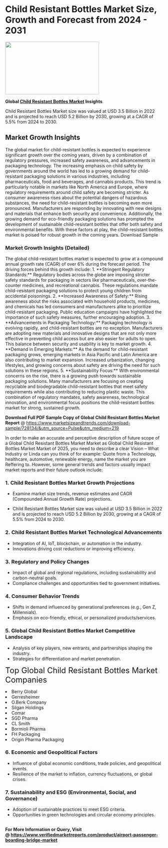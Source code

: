 <H1>Child Resistant Bottles Market Size, Growth and Forecast from 2024 - 2031</H1><img class="aligncenter size-medium wp-image-584254" src="https://thirdeyenews.in/wp-content/uploads/2024/09/Global-Market-Research-300x168.jpeg" alt="" width="300" height="168" /><p><strong>Global&nbsp;<a href="https://www.marketsizeandtrends.com/download-sample/728134/&amp;utm_source=Pulse&amp;utm_medium=219">Child Resistant Bottles Market</a> Insights</strong></p><p>Child Resistant Bottles Market size was valued at USD 3.5 Billion in 2022 and is projected to reach USD 5.2 Billion by 2030, growing at a CAGR of 5.5% from 2024 to 2030.</p><p><h2>Market Growth Insights</h2> The global market for child-resistant bottles is expected to experience significant growth over the coming years, driven by a combination of regulatory pressures, increased safety awareness, and advancements in packaging technology. The increasing emphasis on child safety by governments around the world has led to a growing demand for child-resistant packaging solutions in various industries, including pharmaceuticals, food and beverages, and cannabis products. This trend is particularly notable in markets like North America and Europe, where regulatory requirements around child safety are becoming stricter. As consumer awareness rises about the potential dangers of hazardous substances, the need for child-resistant bottles is becoming even more pronounced. Manufacturers are responding by innovating with new designs and materials that enhance both security and convenience. Additionally, the growing demand for eco-friendly packaging solutions has prompted the development of sustainable child-resistant bottles that offer both safety and environmental benefits. With these factors at play, the child-resistant bottles market is poised for robust growth in the coming years. Download Sample <h3>Market Growth Insights (Detailed)</h3> The global child-resistant bottles market is expected to grow at a compound annual growth rate (CAGR) of over 6% during the forecast period. The driving forces behind this growth include: 1. **Stringent Regulatory Standards:** Regulatory bodies across the globe are imposing stricter safety standards for packaging in sectors like pharmaceuticals, over-the-counter medicines, and recreational cannabis. These regulations mandate child-resistant packaging solutions to protect young children from accidental poisonings. 2. **Increased Awareness of Safety:** Rising awareness about the risks associated with household products, medicines, and chemicals has led consumers and manufacturers alike to prioritize child-resistant packaging. Public education campaigns have highlighted the importance of such safety measures, further encouraging adoption. 3. **Advancements in Packaging Technology:** Packaging technology is evolving rapidly, and child-resistant bottles are no exception. Manufacturers are adopting new materials and innovative designs that are not only more effective in preventing child access but are also easier for adults to open. This balance between security and usability is key to market growth. 4. **Demand in Emerging Markets:** As the demand for child-resistant packaging grows, emerging markets in Asia Pacific and Latin America are also contributing to market expansion. Increased urbanization, changing lifestyles, and growing concerns about safety are driving the need for such solutions in these regions. 5. **Sustainability Focus:** With environmental concerns on the rise, there is a growing push towards sustainable packaging solutions. Many manufacturers are focusing on creating recyclable and biodegradable child-resistant bottles that meet safety requirements while also contributing to reducing plastic waste. This combination of regulatory mandates, safety awareness, technological innovation, and environmental focus positions the child-resistant bottles market for strong, sustained growth. </p><p><span class=""><strong>Download Full PDF Sample Copy of Global Child Resistant Bottles Market Report</strong> @ <a href="https://www.marketsizeandtrends.com/download-sample/728134/&amp;utm_source=Pulse&amp;utm_medium=219" target="_blank">https://www.marketsizeandtrends.com/download-sample/728134/&amp;utm_source=Pulse&amp;utm_medium=219</a></span></p><p>In order to make an accurate and perceptive description of future scope of a Global&nbsp;Child Resistant Bottles Market Market as Global&nbsp;Child Resistant Bottles Market Market of 2025, you need to describe a clear Vision &ndash; What Industry or Linda can you think of for example: Quote from a Technology, healthcare, automotive, renewable energy, name the market you are Reffering to. However, some general trends and factors usually impact market reports and their future outlook include:</p><h3>1.&nbsp;<strong>Child Resistant Bottles Market Growth Projections</strong></h3><ul><li>Examine market size trends, revenue estimates and CAGR (Compounded Annual Growth Rate) projections.</li><li><p>Child Resistant Bottles Market size was valued at USD 3.5 Billion in 2022 and is projected to reach USD 5.2 Billion by 2030, growing at a CAGR of 5.5% from 2024 to 2030.</p></li></ul><h3>2.&nbsp;<strong>Child Resistant Bottles Market Technological Advancements</strong></h3><ul><li>Integration of AI, IoT, blockchain, or automation in the industry.</li><li>Innovations driving cost reductions or improving efficiency.</li></ul><h3>3.&nbsp;<strong>Regulatory and Policy Changes</strong></h3><ul><li>Impact of global and regional regulations, including sustainability and carbon-neutral goals.</li><li>Compliance challenges and opportunities tied to government initiatives.</li></ul><h3>4.&nbsp;<strong>Consumer Behavior Trends</strong></h3><ul><li>Shifts in demand influenced by generational preferences (e.g., Gen Z, Millennials).</li><li>Emphasis on eco-friendly, ethical, or personalized products/services.</li></ul><h3>5.&nbsp;<strong>Global Child Resistant Bottles Market Competitive Landscape</strong></h3><ul><li>Analysis of key players, new entrants, and partnerships shaping the industry.</li><li>Strategies for differentiation and market penetration.</li></ul><p data-pm-slice="1 1 []"><span style="color: inherit; font-family: inherit; font-size: 25px;">Top Global Child Resistant Bottles Market Companies</span></p><div class="" data-test-id=""><p><li>Berry Global</li><li> Gerresheimer</li><li> O.Berk Company</li><li> Silgan Holdings</li><li> Comar</li><li> SGD Pharma</li><li> CL Smith</li><li> Bormioli Pharma</li><li> FH Packaging</li><li> Origin Pharma Packaging</li></p></div><h3>6.&nbsp;<strong>Economic and Geopolitical Factors</strong></h3><ul><li>Influence of global economic conditions, trade policies, and geopolitical events.</li><li>Resilience of the market to inflation, currency fluctuations, or global crises.</li></ul><h3>7.&nbsp;<strong>Sustainability and ESG (Environmental, Social, and Governance)</strong></h3><ul><li>Adoption of sustainable practices to meet ESG criteria.</li><li>Opportunities in green technologies and circular economy principles.</li></ul><h2><strong style="font-size: 14px;">For More Information or Query, Visit @&nbsp;</strong><a style="background-color: #ffffff; font-size: 14px;" href="https://www.marketsizeandtrends.com/report/child-resistant-bottles-market/" target="_blank">https://www.verifiedmarketreports.com/product/airport-passenger-boarding-bridge-market</a></h2>
